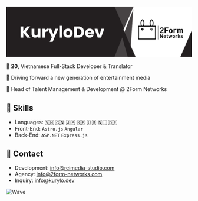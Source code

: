 
![Banner](banner.png)

🌸 **20**, Vietnamese Full-Stack Developer & Translator

🌺 Driving forward a new generation of entertainment media

🍧 Head of Talent Management & Development @ 2Form Networks

## 💙 Skills
- Languages: 🇻🇳 🇨🇳 🇯🇵 🇰🇷 🇺🇲 🇳🇱 🇩🇪 
- Front-End: `Astro.js` `Angular`
- Back-End: `ASP.NET` `Express.js`

## 💙 Contact
- Development: info@reimedia-studio.com
- Agency: info@2form-networks.com
- Inquiry: info@kurylo.dev

![Wave](https://capsule-render.vercel.app/api?type=waving&color=76819C&height=100&section=footer)
